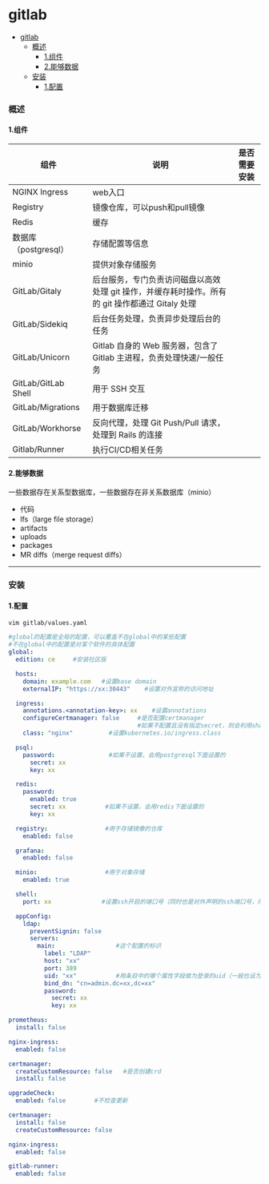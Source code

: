 # gitlab

<!-- @import "[TOC]" {cmd="toc" depthFrom=1 depthTo=6 orderedList=false} -->
<!-- code_chunk_output -->

- [gitlab](#gitlab)
    - [概述](#概述)
      - [1.组件](#1组件)
      - [2.能够数据](#2能够数据)
    - [安装](#安装)
      - [1.配置](#1配置)

<!-- /code_chunk_output -->

### 概述

#### 1.组件
|组件|说明|是否需要安装|
|-|-|-|
|NGINX Ingress|web入口||
|Registry|镜像仓库，可以push和pull镜像|
|Redis|缓存|
|数据库（postgresql）|存储配置等信息|
|minio|提供对象存储服务|
|GitLab/Gitaly|后台服务，专门负责访问磁盘以高效处理 git 操作，并缓存耗时操作。所有的 git 操作都通过 Gitaly 处理|
|GitLab/Sidekiq|后台任务处理，负责异步处理后台的任务|
|GitLab/Unicorn|Gitlab 自身的 Web 服务器，包含了 Gitlab 主进程，负责处理快速/一般任务|
|GitLab/GitLab Shell|用于 SSH 交互|
|GitLab/Migrations|用于数据库迁移|
|GitLab/Workhorse|反向代理，处理 Git Push/Pull 请求，处理到 Rails 的连接|
|Gitlab/Runner|执行CI/CD相关任务|

#### 2.能够数据
一些数据存在关系型数据库，一些数据存在非关系数据库（minio）
* 代码
* lfs（large file storage）
* artifacts
* uploads
* packages
* MR diffs（merge request diffs）

***

### 安装

#### 1.配置
```shell
vim gitlab/values.yaml
```
```yaml
#global的配置是全局的配置，可以覆盖不在global中的某些配置
#不在global中的配置是对某个软件的具体配置
global:
  edition: ce     #安装社区版

  hosts:
    domain: example.com   #设置base domain
    externalIP: "https://xx:30443"    #设置对外宣称的访问地址

  ingress:
    annotations.<annotation-key>: xx    #设置annotations
    configureCertmanager: false     #是否配置certmanager
                                    #如果不配置且没有指定secret，则会利用shared-secrets组件自动生成自签证书
    class: "nginx"          #设置kubernetes.io/ingress.class

  psql:
    password:               #如果不设置，会用postgresql下面设置的
      secret: xx
      key: xx

  redis:
    password:
      enabled: true
      secret: xx           #如果不设置，会用redis下面设置的
      key: xx

  registry:                #用于存储镜像的仓库
    enabled: false

  grafana:
    enabled: false

  minio:                   #用于对象存储
    enabled: true

  shell:
    port: xx              #设置ssh开启的端口号（同时也是对外声明的ssh端口号，所以最好跟ingress暴露的端口号一样）

  appConfig:
    ldap:
      preventSignin: false
      servers:
        main:                 #这个配置的标识
          label: "LDAP"
          host: "xx"
          port: 389
          uid: "xx"           #用条目中的哪个属性字段做为登录的uid（一般也设为uid）
          bind_dn: "cn=admin.dc=xx,dc=xx"
          password:
            secret: xx
            key: xx

prometheus:
  install: false

nginx-ingress:
  enabled: false

certmanager:
  createCustomResource: false   #是否创建crd
  install: false

upgradeCheck:
  enabled: false        #不检查更新

certmanager:
  install: false
  createCustomResource: false

nginx-ingress:
  enabled: false

gitlab-runner:
  enabled: false

````
